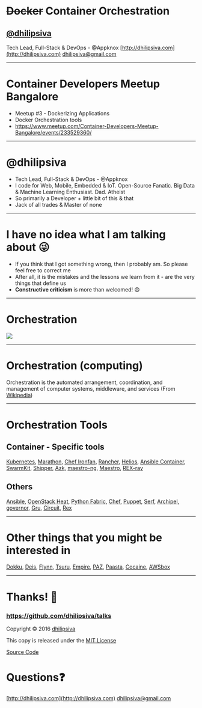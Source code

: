 <!--
$theme: gaia
template: invert
-->

# ~~Docker~~ Container Orchestration
## [@dhilipsiva](https://github.com/dhilipsiva)
Tech Lead, Full-Stack & DevOps - @Appknox
[http://dhilipsiva.com](http://dhilipsiva.com)
dhilipsiva@gmail.com 

---

# Container Developers Meetup Bangalore
- Meetup #3 - Dockerizing Applications
- Docker Orchestration tools
- https://www.meetup.com/Container-Developers-Meetup-Bangalore/events/233529360/

---

# @dhilipsiva
- Tech Lead, Full-Stack & DevOps - @Appknox
- I code for Web, Mobile, Embedded & IoT. Open-Source Fanatic. Big Data & Machine Learning Enthusiast. Dad. Atheist
- So primarily a Developer + little bit of this & that
- Jack of all trades & Master of none

---

# I have no idea what I am talking about :stuck_out_tongue_winking_eye:
- If you think that I got something wrong, then I probably am. So please feel free to correct me
- After all, it is the mistakes and the lessons we learn from it - are the very things that define us
- **Constructive criticism** is more than welcomed! :smile:

---

# Orchestration
![](https://raw.githubusercontent.com/dhilipsiva/talks/master/assets/Orchestration.jpg)

---

# Orchestration (computing)
Orchestration is the automated arrangement, coordination, and management of computer systems, middleware, and services (From [Wikipedia](https://en.wikipedia.org/wiki/Orchestration_(computing)))

---

# Orchestration Tools

## Container - Specific tools
[Kubernetes](http://kubernetes.io/), [Marathon](https://mesosphere.github.io/marathon/), [Chef Ironfan](https://github.com/infochimps-labs/ironfan), [Rancher](http://rancher.com/), [Helios](https://github.com/spotify/helios), [Ansible Container](https://github.com/ansible/ansible-container), [SwarmKit](https://github.com/docker/swarmkit), [Shipper](https://github.com/mailgun/shipper), [Azk](http://www.azk.io/), [maestro-ng](https://github.com/signalfx/maestro-ng), [Maestro](https://github.com/toscanini/maestro), [REX-ray](https://github.com/emccode/rexray)

## Others
[Ansible](https://www.ansible.com/), [OpenStack Heat](https://wiki.openstack.org/wiki/Heat), [Python Fabric](http://www.fabfile.org/), [Chef](https://www.chef.io/), [Puppet](https://puppet.com/), [Serf](https://www.serf.io/), [Archipel](http://archipelproject.org/), [governor](https://github.com/compose/governor), [Gru](https://github.com/dnaeon/gru), [Circuit](https://github.com/gocircuit/circuit), [Rex](http://rexify.org/)

---

# Other things that you might be interested in
[Dokku](http://dokku.viewdocs.io/dokku/), [Deis](https://deis.com/), [Flynn](https://flynn.io/), [Tsuru](https://tsuru.io/), [Empire](https://github.com/remind101/empire), [PAZ](http://www.paz.sh/), [Paasta](https://github.com/Yelp/paasta), [Cocaine](https://github.com/cocaine/cocaine-core), [AWSbox](https://github.com/mozilla/awsbox)

---

# Thanks! :pray:

### https://github.com/dhilipsiva/talks

Copyright &copy; 2016 [dhilipsiva](https://github.com/dhilipsiva)

This copy is released under the [MIT License](https://github.com/dhilipsiva/talks/blob/master/LICENSE)

[Source Code](https://github.com/dhilipsiva/talks/blob/master/2016-09-24-%3CContainer-Developers-Meetup-Bangalore%3E-%3CDockerizing-Applications%3E-%3CDocker-Orchestration-Tools%3E.md)

# Questions:question:
[http://dhilipsiva.com](http://dhilipsiva.com)
dhilipsiva@gmail.com